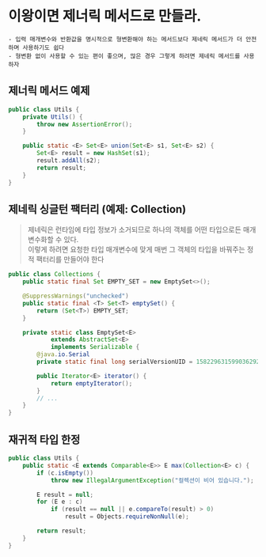 # 이왕이면 제너릭 메서드로 만들라.

```text
- 입력 매개변수와 반환값을 명시적으로 형변환해야 하는 메서드보다 제네릭 메서드가 더 안전하며 사용하기도 쉽다
- 형변환 없이 사용할 수 있는 편이 좋으며, 많은 경우 그렇게 하려면 제네릭 메서드를 사용하자
```

## 제너릭 메서드 예제
```java
public class Utils {
    private Utils() {
        throw new AssertionError();
    }

    public static <E> Set<E> union(Set<E> s1, Set<E> s2) {
        Set<E> result = new HashSet(s1);
        result.addAll(s2);
        return result;
    }
}
```

## 제네릭 싱글턴 팩터리 (예제: Collection)
> 제네릭은 런타임에 타입 정보가 소거되므로 하나의 객체를 어떤 타입으로든 매개변수화할 수 있다.  
> 이렇게 하려면 요청한 타입 매개변수에 맞게 매번 그 객체의 타입을 바꿔주는 정적 팩터리를 만들어야 한다

```java
public class Collections {
    public static final Set EMPTY_SET = new EmptySet<>();

    @SuppressWarnings("unchecked")
    public static final <T> Set<T> emptySet() {
        return (Set<T>) EMPTY_SET;
    }

    private static class EmptySet<E>
            extends AbstractSet<E>
            implements Serializable {
        @java.io.Serial
        private static final long serialVersionUID = 1582296315990362920L;

        public Iterator<E> iterator() {
            return emptyIterator();
        }
        // ...
    }
}
```

## 재귀적 타입 한정

```java
public class Utils {
    public static <E extends Comparable<E>> E max(Collection<E> c) {
        if (c.isEmpty())
            throw new IllegalArgumentException("컬렉션이 비어 있습니다.");

        E result = null;
        for (E e : c)
            if (result == null || e.compareTo(result) > 0)
                result = Objects.requireNonNull(e);

        return result;
    }
}
```